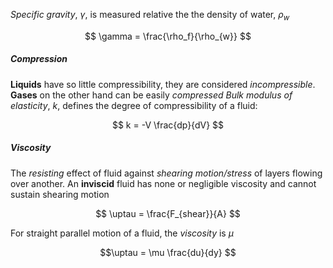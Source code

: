 *Specific gravity*, $\gamma$, is measured relative the the density of water, $\rho_w$

$$ \gamma = \frac{\rho_f}{\rho_{w}} $$

##### Compression

**Liquids** have so little compressibility, they are considered *incompressible*. **Gases** on the other hand can be easily *compressed*
*Bulk modulus of elasticity*, $k$, defines the degree of compressibility of a fluid:

$$ k = -V \frac{dp}{dV} $$

##### Viscosity

The *resisting* effect of fluid against *shearing motion/stress* of layers flowing over another. An **inviscid** fluid has none or negligible viscosity and cannot sustain shearing motion

$$  \uptau = \frac{F_{shear}}{A} $$

For straight parallel motion of a fluid, the *viscosity* is $\mu$

$$\uptau = \mu \frac{du}{dy} $$
